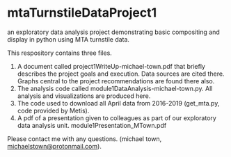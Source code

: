 # mtaTurnstileDataProject1
an exploratory data analysis project demonstrating basic compositing and display in python using MTA turnstile data.


This respository contains three files. 

1. A document called project1WriteUp-michael-town.pdf that briefly describes the project goals and execution. Data sources are cited there. Graphs central to the project recommendations are found there also.
2. The analysis code called module1DataAnalysis-michael-town.py. All analysis and visualizations are produced here. 
3. The code used to download all April data from 2016-2019 (get_mta.py, code provided by Metis).
4. A pdf of a presentation given to colleagues as part of our exploratory data analysis unit. module1Presentation_MTown.pdf

Please contact me with any questions. (michael town, michaelstown@protonmail.com).
